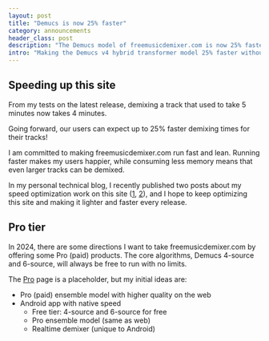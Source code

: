 ```yaml
---
layout: post
title: "Demucs is now 25% faster"
category: announcements
header_class: post
description: "The Demucs model of freemusicdemixer.com is now 25% faster!"
intro: "Making the Demucs v4 hybrid transformer model 25% faster without any code changes 🚀"
---
```


## Speeding up this site

From my tests on the latest release, demixing a track that used to take 5 minutes now takes 4 minutes.

<span class="blog-highlight">Going forward, our users can expect up to 25% faster demixing times for their tracks!</span>

I am committed to making freemusicdemixer.com run fast and lean. Running faster makes my users happier, while consuming less memory means that even larger tracks can be demixed.

In my personal technical blog, I recently published two posts about my speed optimization work on this site ([1](https://sevag.xyz/blog/bliss/), [2](https://sevag.xyz/blog/speed/)), and I hope to keep optimizing this site and making it lighter and faster every release.

## Pro tier

In 2024, there are some directions I want to take freemusicdemixer.com by offering some Pro (paid) products. The core algorithms, Demucs 4-source and 6-source, will always be free to run with no limits.

The [Pro](/pro) page is a placeholder, but my initial ideas are:
* Pro (paid) ensemble model with higher quality on the web
* Android app with native speed
    * Free tier: 4-source and 6-source for free
    * Pro ensemble model (same as web)
    * Realtime demixer (unique to Android)
